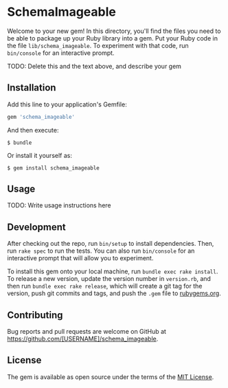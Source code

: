 # SchemaImageable

Welcome to your new gem! In this directory, you'll find the files you need to be able to package up your Ruby library into a gem. Put your Ruby code in the file `lib/schema_imageable`. To experiment with that code, run `bin/console` for an interactive prompt.

TODO: Delete this and the text above, and describe your gem

## Installation

Add this line to your application's Gemfile:

```ruby
gem 'schema_imageable'
```

And then execute:

    $ bundle

Or install it yourself as:

    $ gem install schema_imageable

## Usage

TODO: Write usage instructions here

## Development

After checking out the repo, run `bin/setup` to install dependencies. Then, run `rake spec` to run the tests. You can also run `bin/console` for an interactive prompt that will allow you to experiment.

To install this gem onto your local machine, run `bundle exec rake install`. To release a new version, update the version number in `version.rb`, and then run `bundle exec rake release`, which will create a git tag for the version, push git commits and tags, and push the `.gem` file to [rubygems.org](https://rubygems.org).

## Contributing

Bug reports and pull requests are welcome on GitHub at https://github.com/[USERNAME]/schema_imageable.

## License

The gem is available as open source under the terms of the [MIT License](https://opensource.org/licenses/MIT).

